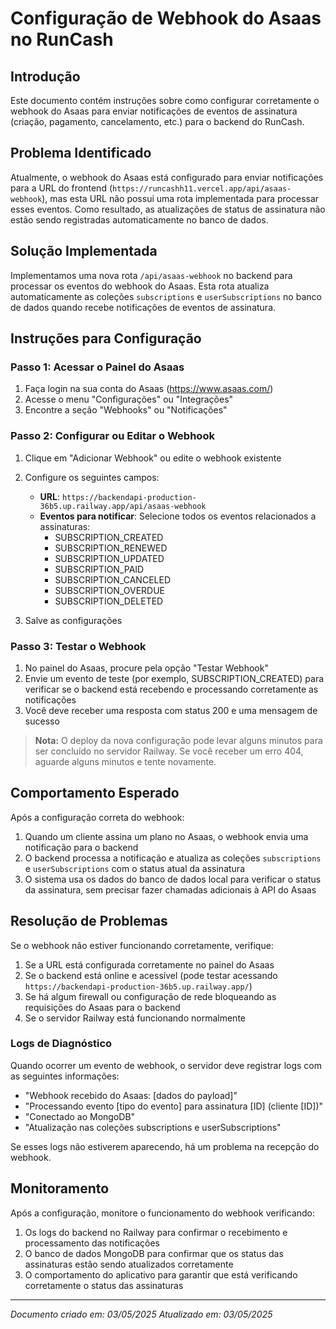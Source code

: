 # Configuração de Webhook do Asaas no RunCash

## Introdução

Este documento contém instruções sobre como configurar corretamente o webhook do Asaas para enviar notificações de eventos de assinatura (criação, pagamento, cancelamento, etc.) para o backend do RunCash.

## Problema Identificado

Atualmente, o webhook do Asaas está configurado para enviar notificações para a URL do frontend (`https://runcashh11.vercel.app/api/asaas-webhook`), mas esta URL não possui uma rota implementada para processar esses eventos. Como resultado, as atualizações de status de assinatura não estão sendo registradas automaticamente no banco de dados.

## Solução Implementada

Implementamos uma nova rota `/api/asaas-webhook` no backend para processar os eventos do webhook do Asaas. Esta rota atualiza automaticamente as coleções `subscriptions` e `userSubscriptions` no banco de dados quando recebe notificações de eventos de assinatura.

## Instruções para Configuração

### Passo 1: Acessar o Painel do Asaas

1. Faça login na sua conta do Asaas (https://www.asaas.com/)
2. Acesse o menu "Configurações" ou "Integrações"
3. Encontre a seção "Webhooks" ou "Notificações"

### Passo 2: Configurar ou Editar o Webhook

1. Clique em "Adicionar Webhook" ou edite o webhook existente
2. Configure os seguintes campos:

   - **URL**: `https://backendapi-production-36b5.up.railway.app/api/asaas-webhook`
   - **Eventos para notificar**: Selecione todos os eventos relacionados a assinaturas:
     - SUBSCRIPTION_CREATED
     - SUBSCRIPTION_RENEWED
     - SUBSCRIPTION_UPDATED
     - SUBSCRIPTION_PAID
     - SUBSCRIPTION_CANCELED
     - SUBSCRIPTION_OVERDUE
     - SUBSCRIPTION_DELETED

3. Salve as configurações

### Passo 3: Testar o Webhook

1. No painel do Asaas, procure pela opção "Testar Webhook"
2. Envie um evento de teste (por exemplo, SUBSCRIPTION_CREATED) para verificar se o backend está recebendo e processando corretamente as notificações
3. Você deve receber uma resposta com status 200 e uma mensagem de sucesso

> **Nota:** O deploy da nova configuração pode levar alguns minutos para ser concluído no servidor Railway. Se você receber um erro 404, aguarde alguns minutos e tente novamente.

## Comportamento Esperado

Após a configuração correta do webhook:

1. Quando um cliente assina um plano no Asaas, o webhook envia uma notificação para o backend
2. O backend processa a notificação e atualiza as coleções `subscriptions` e `userSubscriptions` com o status atual da assinatura
3. O sistema usa os dados do banco de dados local para verificar o status da assinatura, sem precisar fazer chamadas adicionais à API do Asaas

## Resolução de Problemas

Se o webhook não estiver funcionando corretamente, verifique:

1. Se a URL está configurada corretamente no painel do Asaas
2. Se o backend está online e acessível (pode testar acessando `https://backendapi-production-36b5.up.railway.app/`)
3. Se há algum firewall ou configuração de rede bloqueando as requisições do Asaas para o backend
4. Se o servidor Railway está funcionando normalmente

### Logs de Diagnóstico

Quando ocorrer um evento de webhook, o servidor deve registrar logs com as seguintes informações:
- "Webhook recebido do Asaas: [dados do payload]"
- "Processando evento [tipo do evento] para assinatura [ID] (cliente [ID])"
- "Conectado ao MongoDB"
- "Atualização nas coleções subscriptions e userSubscriptions"

Se esses logs não estiverem aparecendo, há um problema na recepção do webhook.

## Monitoramento

Após a configuração, monitore o funcionamento do webhook verificando:

1. Os logs do backend no Railway para confirmar o recebimento e processamento das notificações
2. O banco de dados MongoDB para confirmar que os status das assinaturas estão sendo atualizados corretamente
3. O comportamento do aplicativo para garantir que está verificando corretamente o status das assinaturas

---

*Documento criado em: 03/05/2025*
*Atualizado em: 03/05/2025* 